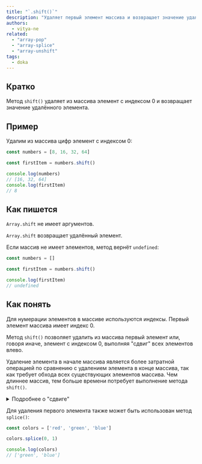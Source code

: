 ```yaml
---
title: "`.shift()`"
description: "Удаляет первый элемент массива и возвращает значение удалённого элемента."
authors:
  - vitya-ne
related:
  - "array-pop"
  - "array-splice"
  - "array-unshift"
tags:
  - doka
---
```


## Кратко

Метод `shift()` удаляет из массива элемент с индексом 0 и возвращает значение удалённого элемента.

## Пример

Удалим из массива цифр элемент с индексом 0:

```js
const numbers = [8, 16, 32, 64]

const firstItem = numbers.shift()

console.log(numbers)
// [16, 32, 64]
console.log(firstItem)
// 8
```

## Как пишется

`Array.shift` не имеет аргументов.

`Array.shift` возвращает удалённый элемент.

Если массив не имеет элементов, метод вернёт `undefined`:

```js
const numbers = []

const firstItem = numbers.shift()

console.log(firstItem)
// undefined
```

## Как понять

Для нумерации элементов в массиве используются индексы. Первый элемент массива имеет индекс 0.

Метод `shift()` позволяет удалить из массива первый элемент или, говоря иначе, элемент с индексом 0, выполняя "сдвиг" всех элементов влево.

Удаление элемента в начале массива является более затратной операцией по сравнению с удалением элемента в конце массива, так как требует обхода всех существующих элементов массива. Чем длиннее массив, тем больше времени потребует выполнение метода `shift()`.

<details>
  <summary>
    Подробнее о "сдвиге"
  </summary>
  Согласно спецификации ECMAScript, алгоритм работы метода `shift()` включает цикл, предназначенный для сдвига элементов.

  Для наглядности выполним метод `shift()` для массивоподобного объекта. Для этого необходимо, чтобы объект имел поле `length`, определяющее количество элементов. Порядок следования полей-"элементов" в объекте не влияет на работу метода, потому что доступ к значениям осуществляется по ключам-"индексам":

  ```js
  const arrayLike = {
    2: 'two',
    1: 'one',
    0: 'zero',
    length: 3
  }

  console.log(arrayLike)
  // {'0': 'zero', '1': 'one', '2': 'two', length: 3}

  Array.prototype.shift.call(arrayLike)

  console.log(arrayLike)
  // {'0': 'one', '1': 'two', length: 2}
  ```
  В результате работы метода все оставшиеся поля-"элементы" были записаны с новыми ключами-"индексами" и изменилось поле `length`.
</details>

Для удаления первого элемента также может быть использован метод `splice()`:

```js
const colors = ['red', 'green', 'blue']

colors.splice(0, 1)

console.log(colors)
// ['green', 'blue']
```

